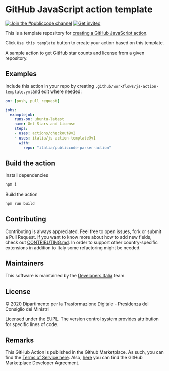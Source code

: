 # GitHub JavaScript action template

[![Join the #publiccode channel](https://img.shields.io/badge/Slack%20channel-%23publiccode-blue.svg?logo=slack)](https://developersitalia.slack.com/messages/CAM3F785T)
[![Get invited](https://slack.developers.italia.it/badge.svg)](https://slack.developers.italia.it/)

This is a template repository for [creating a GitHub JavaScript action](https://docs.github.com/en/actions/creating-actions/creating-a-javascript-action).

Click `Use this template` button to create your action based on this template.

A sample action to get GitHub star counts and license from a given repository.

## Examples

Include this action in your repo by creating 
`.github/workflows/js-action-template.yml`and edit where needed:

```yml
on: [push, pull_request]

jobs:
  examplejob:
    runs-on: ubuntu-latest
    name: Get Stars and License
    steps:
    - uses: actions/checkout@v2
    - uses: italia/js-action-template@v1
      with:
        repo: "italia/publiccode-parser-action"
```

## Build the action

Install dependencies

```sh
npm i
```

Build the action

```sh
npm run build
```

## Contributing

Contributing is always appreciated.
Feel free to open issues, fork or submit a Pull Request.
If you want to know more about how to add new fields, check out [CONTRIBUTING.md](CONTRIBUTING.md).
In order to support other country-specific extensions in addition to Italy some
refactoring might be needed.

## Maintainers

This software is maintained by the
[Developers Italia](https://developers.italia.it/) team.

## License

© 2020 Dipartimento per la Trasformazione Digitale - Presidenza del Consiglio dei
Ministri

Licensed under the EUPL.
The version control system provides attribution for specific lines of code.

## Remarks

This GitHub Action is published in the Github Marketplace.
As such, you can find the [Terms of Service here](https://docs.github.com/en/free-pro-team@latest/github/site-policy/github-marketplace-terms-of-service).
Also, [here](https://docs.github.com/en/free-pro-team@latest/github/site-policy/github-marketplace-developer-agreement)
you can find the GitHub Marketplace Developer Agreement.